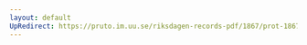 ```yaml
---
layout: default
UpRedirect: https://pruto.im.uu.se/riksdagen-records-pdf/1867/prot-1867--fk--401/prot-1867--fk--401_000.pdf
---
```

